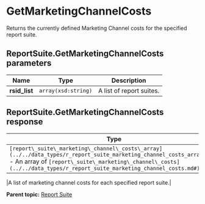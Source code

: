 # GetMarketingChannelCosts

Returns the currently defined Marketing Channel costs for the specified report suite.

## ReportSuite.GetMarketingChannelCosts parameters

|Name|Type|Description|
|----|----|-----------|
| **rsid\_list** | `array(xsd:string)` |A list of report suites.|

## ReportSuite.GetMarketingChannelCosts response

|Type|Description|
|----|-----------|
| `[report\_suite\_marketing\_channel\_costs\_array](../../data_types/r_report_suite_marketing_channel_costs_array.md#)` - An array of `[report\_suite\_marketing\_channel\_costs](../../data_types/r_report_suite_marketing_channel_costs.md#)` 

 |A list of marketing channel costs for each specified report suite.|

**Parent topic:** [Report Suite](../../methods/report_suite/r_methods_reportsuite.md)

